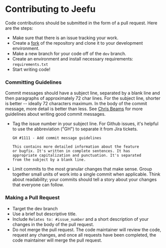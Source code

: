 # Contributing to Jeefu

Code contributions should be submitted in the form of a pull request. Here are the steps:

* Make sure that there is an issue tracking your work.
* Create a [fork](https://help.github.com/articles/fork-a-repo/) of the repository and clone it to your development environment.
* Make a new branch for your code off of the `dev` branch.
* Create an environment and install necessary requirements: `requirements.txt`
* Start writing code!


### Committing Guidelines
Commit messages should have a subject line, separated by a blank line and then 
paragraphs of approximately 72 char lines. For the subject line, shorter is better --
ideally 72 characters maximum. In the body of the commit message, more detail
is better than less. See [Chris Beams](https://chris.beams.io/posts/git-commit/) for
more guidelines about writing good commit messages.

* Tag the issue number in your subject line. For Github issues, it's helpful to 
use the abbreviation ("GH") to separate it from Jira tickets.
    ```
    GH #1111 - Add commit message guidelines

    This contains more detailed information about the feature
    or bugfix. It's written in complete sentences. It has
    appropriate capitalization and punctuation. It's separated
    from the subject by a blank line.
    ```
* Limit commits to the most granular changes that make sense. Group together small
units of work into a single commit when applicable. Think about readability;
your commits should tell a story about your changes that everyone can follow. 

### Making a Pull Request
* Target the dev branch
* Use a brief but descriptive title.
* Include `Relates to: #issue_number` and a short description of your changes in the
body of the pull request.
* Do not merge the pull request. The code maintainer will review the code, request any changes, and once all requests have been completed, the code maintainer will merge the pull request.
